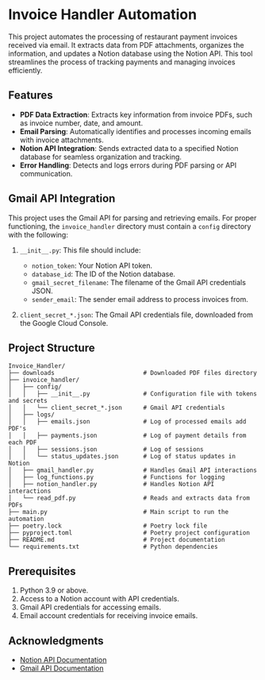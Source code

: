 # Invoice Handler Automation

This project automates the processing of restaurant payment invoices received via email. It extracts data from PDF attachments, organizes the information, and updates a Notion database using the Notion API. This tool streamlines the process of tracking payments and managing invoices efficiently.

## Features

- **PDF Data Extraction**: Extracts key information from invoice PDFs, such as invoice number, date, and amount.
- **Email Parsing**: Automatically identifies and processes incoming emails with invoice attachments.
- **Notion API Integration**: Sends extracted data to a specified Notion database for seamless organization and tracking.
- **Error Handling**: Detects and logs errors during PDF parsing or API communication.

## Gmail API Integration

This project uses the Gmail API for parsing and retrieving emails. For proper functioning, the `invoice_handler` directory must contain a `config` directory with the following:

1. `__init__.py`: This file should include:
   - `notion_token`: Your Notion API token.
   - `database_id`: The ID of the Notion database.
   - `gmail_secret_filename`: The filename of the Gmail API credentials JSON.
   - `sender_email`: The sender email address to process invoices from.

2. `client_secret_*.json`: The Gmail API credentials file, downloaded from the Google Cloud Console.


## Project Structure

```
Invoice_Handler/
├── downloads                         # Downloaded PDF files directory
├── invoice_handler/
│   ├── config/
│   │   ├── __init__.py               # Configuration file with tokens and secrets
│   │   └── client_secret_*.json      # Gmail API credentials
│   ├── logs/
│   │   ├── emails.json               # Log of processed emails add PDF's
│   │   ├── payments.json             # Log of payment details from each PDF
│   │   ├── sessions.json             # Log of sessions
│   │   └── status_updates.json       # Log of status updates in Notion
│   ├── gmail_handler.py              # Handles Gmail API interactions
│   ├── log_functions.py              # Functions for logging
│   ├── notion_handler.py             # Handles Notion API interactions
│   └── read_pdf.py                   # Reads and extracts data from PDFs
├── main.py                           # Main script to run the automation
├── poetry.lock                       # Poetry lock file
├── pyproject.toml                    # Poetry project configuration
├── README.md                         # Project documentation
└── requirements.txt                  # Python dependencies
```

## Prerequisites

1. Python 3.9 or above.
2. Access to a Notion account with API credentials.
3. Gmail API credentials for accessing emails.
4. Email account credentials for receiving invoice emails.

## Acknowledgments

- [Notion API Documentation](https://developers.notion.com/)
- [Gmail API Documentation](https://developers.google.com/gmail/api)
